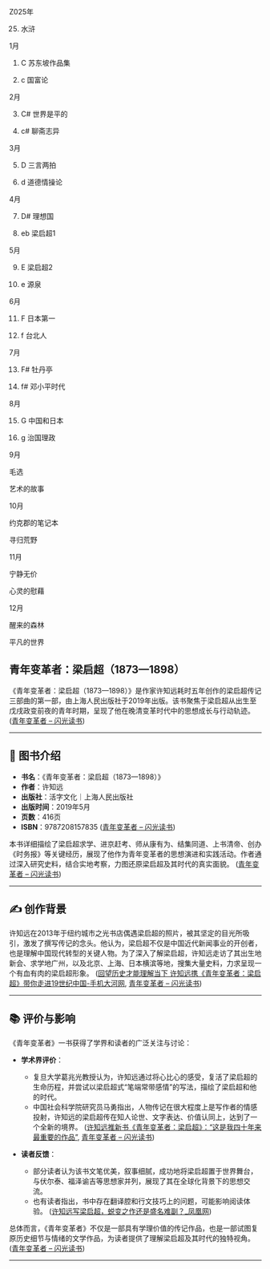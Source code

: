 Z025年

25. 水浒

1月

1. C 苏东坡作品集


2. c 国富论

2月

3. C# 世界是平的


4. c# 聊斋志异

3月

5. D 三言两拍


6. d 道德情操论

4月

7. D# 理想国


8. eb 梁启超1

5月

9. E 梁启超2


10. e 源泉

6月

11. F 日本第一


12. f 台北人

7月

13. F# 牡丹亭


14. f# 邓小平时代

8月

15. G 中国和日本


16. g 治国理政

9月

毛选


艺术的故事

10月

约克郡的笔记本


寻归荒野

11月

宁静无价


心灵的慰藉

12月

醒来的森林


平凡的世界

## 青年变革者：梁启超（1873—1898）

《青年变革者：梁启超（1873—1898）》是作家许知远耗时五年创作的梁启超传记三部曲的第一部，由上海人民出版社于2019年出版。该书聚焦于梁启超从出生至戊戌政变前夜的青年时期，呈现了他在晚清变革时代中的思想成长与行动轨迹。 ([青年变革者 – 闪光读书](https://wp.forchange.cn/biography/1740/?utm_source=chatgpt.com))

---

## 📖 图书介绍

- **书名**：《青年变革者：梁启超（1873—1898）》
- **作者**：许知远
- **出版社**：活字文化｜上海人民出版社
- **出版时间**：2019年5月
- **页数**：416页
- **ISBN**：9787208157835 ([青年变革者 – 闪光读书](https://wp.forchange.cn/biography/1740/?utm_source=chatgpt.com))

本书详细描绘了梁启超求学、进京赶考、师从康有为、结集同道、上书清帝、创办《时务报》等关键经历，展现了他作为青年变革者的思想演进和实践活动。作者通过深入研究史料，结合实地考察，力图还原梁启超及其时代的真实面貌。 ([青年变革者 – 闪光读书](https://wp.forchange.cn/biography/1740/?utm_source=chatgpt.com))

---

## ✍️ 创作背景

许知远在2013年于纽约城市之光书店偶遇梁启超的照片，被其坚定的目光所吸引，激发了撰写传记的念头。他认为，梁启超不仅是中国近代新闻事业的开创者，也是理解中国现代转型的关键人物。为了深入了解梁启超，许知远走访了其出生地新会、求学地广州，以及北京、上海、日本横滨等地，搜集大量史料，力求呈现一个有血有肉的梁启超形象。 ([回望历史才能理解当下 许知远携《青年变革者：梁启超》带你走进19世纪中国-手机大河网](https://4g.dahe.cn/news/20190629504818?utm_source=chatgpt.com), [青年变革者 – 闪光读书](https://wp.forchange.cn/biography/1740/?utm_source=chatgpt.com))

---

## 📚 评价与影响

《青年变革者》一书获得了学界和读者的广泛关注与讨论：

- **学术界评价**：
  - 复旦大学葛兆光教授认为，许知远通过将心比心的感受，复活了梁启超的生命历程，并尝试以梁启超式“笔端常带感情”的写法，描绘了梁启超和他的时代。 
  - 中国社会科学院研究员马勇指出，人物传记在很大程度上是写作者的情感投射，许知远的梁启超传在知人论世、文字表达、价值认同上，达到了一个全新的境界。  ([许知远推新书《青年变革者：梁启超》：“这是我四十年来最重要的作品”](https://culture.ycwb.com/2019-05/07/content_30254387.htm?utm_source=chatgpt.com), [青年变革者 – 闪光读书](https://wp.forchange.cn/biography/1740/?utm_source=chatgpt.com))

- **读者反馈**：
  - 部分读者认为该书文笔优美，叙事细腻，成功地将梁启超置于世界舞台，与伏尔泰、福泽谕吉等思想家并列，展现了其在全球化背景下的思想交流。 
  - 也有读者指出，书中存在翻译腔和行文技巧上的问题，可能影响阅读体验。  ([许知远写梁启超，蜕变之作还是盛名难副？_凤凰网](https://culture.ifeng.com/c/7oKmYvzBN3I?utm_source=chatgpt.com))

总体而言，《青年变革者》不仅是一部具有学理价值的传记作品，也是一部试图复原历史细节与情绪的文学作品，为读者提供了理解梁启超及其时代的独特视角。 ([青年变革者 – 闪光读书](https://wp.forchange.cn/biography/1740/?utm_source=chatgpt.com))

---

